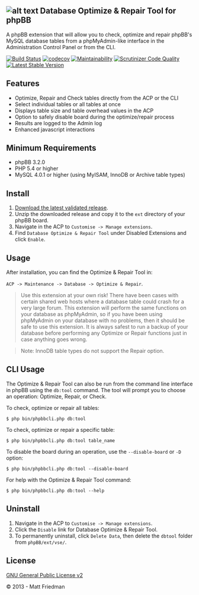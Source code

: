 ## ![alt text](https://imattpro.github.io/logo/database_check_1.png "DB Tool") Database Optimize & Repair Tool for phpBB

A phpBB extension that will allow you to check, optimize and repair phpBB's MySQL database tables from a phpMyAdmin-like interface in the Administration Control Panel or from the CLI.

[![Build Status](https://github.com/iMattPro/dbtool/actions/workflows/tests.yml/badge.svg)](https://github.com/iMattPro/dbtool/actions)
[![codecov](https://codecov.io/gh/iMattPro/dbtool/branch/master/graph/badge.svg?token=hlMnGtSzhE)](https://codecov.io/gh/iMattPro/dbtool)
[![Maintainability](https://api.codeclimate.com/v1/badges/3327f9379160c72b3b59/maintainability)](https://codeclimate.com/github/iMattPro/dbtool/maintainability)
[![Scrutinizer Code Quality](https://scrutinizer-ci.com/g/iMattPro/dbtool/badges/quality-score.png?b=master)](https://scrutinizer-ci.com/g/iMattPro/dbtool/?branch=master)
[![Latest Stable Version](https://poser.pugx.org/vse/dbtool/v/stable)](https://www.phpbb.com/customise/db/extension/database_optimize_and_repair_tool/)

## Features
* Optimize, Repair and Check tables directly from the ACP or the CLI
* Select individual tables or all tables at once
* Displays table size and table overhead values in the ACP
* Option to safely disable board during the optimize/repair process
* Results are logged to the Admin log
* Enhanced javascript interactions

## Minimum Requirements
* phpBB 3.2.0
* PHP 5.4 or higher
* MySQL 4.0.1 or higher (using MyISAM, InnoDB or Archive table types)

## Install
1. [Download the latest validated release](https://www.phpbb.com/customise/db/extension/database_optimize_and_repair_tool/).
2. Unzip the downloaded release and copy it to the `ext` directory of your phpBB board.
3. Navigate in the ACP to `Customise -> Manage extensions`.
4. Find `Database Optimize & Repair Tool` under Disabled Extensions and click `Enable`.

## Usage
After installation, you can find the Optimize & Repair Tool in:

`ACP -> Maintenance -> Database -> Optimize & Repair`.

> Use this extension at your own risk! There have been cases with certain shared web hosts where a database table could crash for a very large forum. This extension will perform the same functions on your database as phpMyAdmin, so if you have been using phpMyAdmin on your database with no problems, then it should be safe to use this extension. It is always safest to run a backup of your database before performing any Optimize or Repair functions just in case anything goes wrong.

> Note: InnoDB table types do not support the Repair option.

## CLI Usage
The Optimize & Repair Tool can also be run from the command line interface in 
phpBB using the `db:tool` command. The tool will prompt you to choose an operation:
Optimize, Repair, or Check.

To check, optimize or repair all tables:

`$ php bin/phpbbcli.php db:tool`

To check, optimize or repair a specific table:

`$ php bin/phpbbcli.php db:tool table_name`

To disable the board during an operation, use the `--disable-board` or `-D` option:

`$ php bin/phpbbcli.php db:tool --disable-board`

For help with the Optimize & Repair Tool command:

`$ php bin/phpbbcli.php db:tool --help`

## Uninstall
1. Navigate in the ACP to `Customise -> Manage extensions`.
2. Click the `Disable` link for Database Optimize & Repair Tool.
3. To permanently uninstall, click `Delete Data`, then delete the `dbtool` folder from `phpBB/ext/vse/`.

## License
[GNU General Public License v2](https://opensource.org/licenses/GPL-2.0)

© 2013 - Matt Friedman
